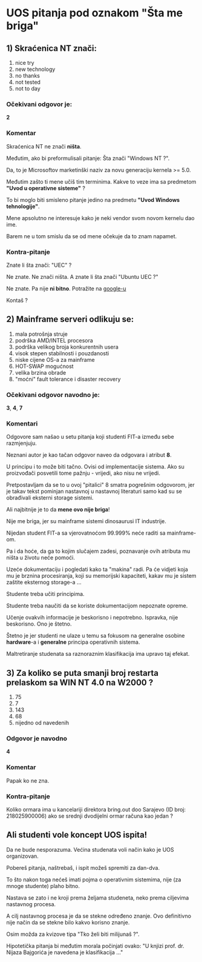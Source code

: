 # UOS pitanja pod oznakom "Šta me briga"

## 1) Skraćenica NT znači:

1. nice try
2. new technology
3. no thanks
4. not tested
5. not to day

### Očekivani odgovor je:

**2**


### Komentar

Skraćenica NT ne znači **ništa**.

Međutim, ako bi preformulisali pitanje: Šta znači "Windows NT ?".

Da, to je Microsoftov marketinški naziv za novu generaciju kernela >= 5.0.

Međutim zašto ti mene učiš tim terminima. Kakve to veze ima  sa predmetom **"Uvod u operativne sisteme"** ?

To bi moglo biti smisleno pitanje jedino na predmetu **"Uvod Windows tehnologije"**.

Mene apsolutno ne interesuje kako je neki vendor svom novom kernelu dao ime. 

Barem ne u tom smislu da se od mene očekuje da to znam napamet.

### Kontra-pitanje

Znate li šta znači: "UEC" ?

Ne znate. Ne znači ništa. A znate li šta znači "Ubuntu UEC ?"

Ne znate. Pa nije **ni bitno**. Potražite na [google-u](http://www.google.com/search?hl=bs&q=ubuntu+uec&btnG=Search)

Kontaš ?


## 2) Mainframe serveri odlikuju se:

1. mala potrošnja struje
2. podrška AMD/INTEL procesora
3. podrška velikog broja konkurentnih usera
4. visok stepen stabilnosti i pouzdanosti
5. niske cijene OS-a za mainframe
6. HOT-SWAP mogućnost
7. velika brzina obrade
8. "moćni" fault tolerance i disaster recovery


### Očekivani odgovor navodno je:

**3**, **4**, **7**

### Komentari

Odgovore sam našao u setu pitanja koji studenti FIT-a između sebe razmjenjuju. 

Neznani autor je kao tačan odgovor naveo da odgovara i atribut **8**.  

U principu i to može biti tačno. Ovisi od implementacije sistema. Ako su proizvođači posvetili tome pažnju - vrijedi, ako nisu ne vrijedi.

Pretpostavljam da se to u ovoj "pitalici" 8 smatra pogrešnim odgovorom, jer je takav tekst pominjan nastavnoj u nastavnoj literaturi samo kad su se obrađivali eksterni storage sistemi.

Ali najbitnije je to da **mene ovo nije briga**!

Nije me briga, jer su mainframe sistemi dinosaurusi IT industrije.

Nijedan student FIT-a sa vjerovatnoćom 99.999% neće raditi sa mainframe-om.

Pa i da hoće, da ga to kojim slučajem zadesi, poznavanje ovih atributa mu ništa u životu neće pomoći.

Uzeće dokumentaciju i pogledati kako ta "makina" radi. Pa će vidjeti koja mu je brznina procesiranja, koji su memorijski kapaciteti, kakav mu je sistem zaštite eksternog storage-a ... 

Studente treba učiti principima.

Studente treba naučiti da se koriste dokumentacijom nepoznate opreme.

Učenje ovakvih informacije je beskorisno i nepotrebno. Ispravka, nije beskorisno. Ono je štetno. 

Štetno je jer studenti ne ulaze u temu sa fokusom na generalne osobine **hardware**-a i **generalne** principa operativnih sistema.

Maltretiranje studenata sa raznoraznim klasifikacija ima upravo taj efekat.

## 3) Za koliko se puta smanji broj restarta prelaskom sa WIN NT 4.0 na W2000 ?

1. 75
2. 7
3. 143
4. 68
5. nijedno od navedenih

### Odgovor je navodno

**4**

### Komentar

Papak ko ne zna.

### Kontra-pitanje

Koliko ormara ima u kancelariji direktora bring.out doo Sarajevo (ID broj: 218025900006)  ako se srednji dvodijelni ormar računa kao jedan ?


## Ali studenti vole koncept UOS ispita!

Da ne bude nesporazuma. Većina studenata voli način kako je UOS organizovan. 

Pobereš pitanja, naštrebaš, i ispit možeš spremiti za dan-dva. 

To što nakon toga nećeš imati pojma o operativnim sistemima, nije (za mnoge studente) plaho bitno.

Nastava se zato i ne kroji prema željama studeneta, neko prema ciljevima nastavnog procesa.

A cilj nastavnog procesa je da se stekne određeno znanje. Ovo definitivno nije način da se stekne bilo kakvo korisno znanje.

Osim možda za kvizove tipa "Tko želi biti milijunaš ?".

Hipotetička pitanja bi međutim morala počinjati ovako: "U knjizi prof. dr. Nijaza Bajgorića je navedena je klasifikacija ..."


